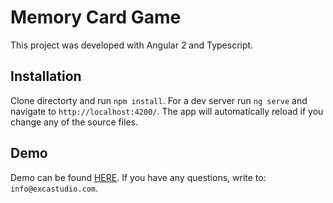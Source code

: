 # Memory Card Game

This project was developed with Angular 2 and Typescript.

## Installation
Clone directorty and run `npm install`. For a dev server run `ng serve` and navigate to `http://localhost:4200/`. The app will automatically reload if you change any of the source files.

## Demo
Demo can be found [HERE](https://games.excastudio.com/memory-card-game).
If you have any questions, write to: `info@excastudio.com`.